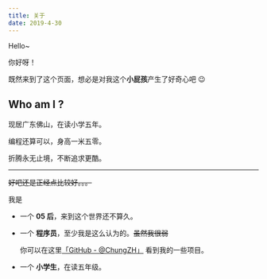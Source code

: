 ```yaml
---
title: 关于
date: 2019-4-30
---
```


Hello~

你好呀！

既然来到了这个页面，想必是对我这个**小屁孩**产生了好奇心吧 😉 

## Who am I ?

现居广东佛山，在读小学五年。

编程还算可以，身高一米五零。

折腾永无止境，不断追求更酷。

------

~~好吧还是正经点比较好。。。~~

我是

- 一个 **05 后**，来到这个世界还不算久。
- 一个 **程序员**，至少我是这么认为的。~~虽然我很弱~~ 
  
  你可以在这里[「GitHub - @ChungZH」](https://github.com/ChungZH) 看到我的一些项目。
- 一个 **小学生**，在读五年级。

